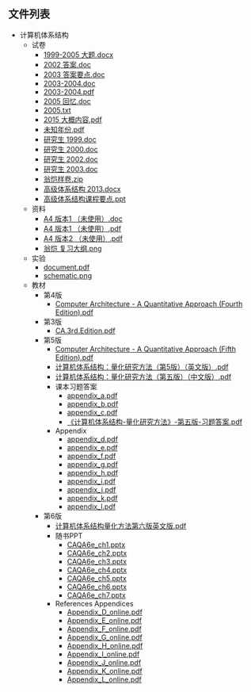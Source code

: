 

## 文件列表

- 计算机体系结构
    - 试卷
        - [1999-2005 大题.docx](https://github.com/QSCTech/zju-icicles/raw/master/%E8%AE%A1%E7%AE%97%E6%9C%BA%E4%BD%93%E7%B3%BB%E7%BB%93%E6%9E%84/%E8%AF%95%E5%8D%B7/1999-2005%20%E5%A4%A7%E9%A2%98.docx)
        - [2002 答案.doc](https://github.com/QSCTech/zju-icicles/raw/master/%E8%AE%A1%E7%AE%97%E6%9C%BA%E4%BD%93%E7%B3%BB%E7%BB%93%E6%9E%84/%E8%AF%95%E5%8D%B7/2002%20%E7%AD%94%E6%A1%88.doc)
        - [2003 答案要点.doc](https://github.com/QSCTech/zju-icicles/raw/master/%E8%AE%A1%E7%AE%97%E6%9C%BA%E4%BD%93%E7%B3%BB%E7%BB%93%E6%9E%84/%E8%AF%95%E5%8D%B7/2003%20%E7%AD%94%E6%A1%88%E8%A6%81%E7%82%B9.doc)
        - [2003-2004.doc](https://github.com/QSCTech/zju-icicles/raw/master/%E8%AE%A1%E7%AE%97%E6%9C%BA%E4%BD%93%E7%B3%BB%E7%BB%93%E6%9E%84/%E8%AF%95%E5%8D%B7/2003-2004.doc)
        - [2003-2004.pdf](https://github.com/QSCTech/zju-icicles/raw/master/%E8%AE%A1%E7%AE%97%E6%9C%BA%E4%BD%93%E7%B3%BB%E7%BB%93%E6%9E%84/%E8%AF%95%E5%8D%B7/2003-2004.pdf)
        - [2005 回忆.doc](https://github.com/QSCTech/zju-icicles/raw/master/%E8%AE%A1%E7%AE%97%E6%9C%BA%E4%BD%93%E7%B3%BB%E7%BB%93%E6%9E%84/%E8%AF%95%E5%8D%B7/2005%20%E5%9B%9E%E5%BF%86.doc)
        - [2005.txt](https://github.com/QSCTech/zju-icicles/blob/master/%E8%AE%A1%E7%AE%97%E6%9C%BA%E4%BD%93%E7%B3%BB%E7%BB%93%E6%9E%84/%E8%AF%95%E5%8D%B7/2005.txt)
        - [2015 大概内容.pdf](https://github.com/QSCTech/zju-icicles/raw/master/%E8%AE%A1%E7%AE%97%E6%9C%BA%E4%BD%93%E7%B3%BB%E7%BB%93%E6%9E%84/%E8%AF%95%E5%8D%B7/2015%20%E5%A4%A7%E6%A6%82%E5%86%85%E5%AE%B9.pdf)
        - [未知年份.pdf](https://github.com/QSCTech/zju-icicles/raw/master/%E8%AE%A1%E7%AE%97%E6%9C%BA%E4%BD%93%E7%B3%BB%E7%BB%93%E6%9E%84/%E8%AF%95%E5%8D%B7/%E6%9C%AA%E7%9F%A5%E5%B9%B4%E4%BB%BD.pdf)
        - [研究生 1999.doc](https://github.com/QSCTech/zju-icicles/raw/master/%E8%AE%A1%E7%AE%97%E6%9C%BA%E4%BD%93%E7%B3%BB%E7%BB%93%E6%9E%84/%E8%AF%95%E5%8D%B7/%E7%A0%94%E7%A9%B6%E7%94%9F%201999.doc)
        - [研究生 2000.doc](https://github.com/QSCTech/zju-icicles/raw/master/%E8%AE%A1%E7%AE%97%E6%9C%BA%E4%BD%93%E7%B3%BB%E7%BB%93%E6%9E%84/%E8%AF%95%E5%8D%B7/%E7%A0%94%E7%A9%B6%E7%94%9F%202000.doc)
        - [研究生 2002.doc](https://github.com/QSCTech/zju-icicles/raw/master/%E8%AE%A1%E7%AE%97%E6%9C%BA%E4%BD%93%E7%B3%BB%E7%BB%93%E6%9E%84/%E8%AF%95%E5%8D%B7/%E7%A0%94%E7%A9%B6%E7%94%9F%202002.doc)
        - [研究生 2003.doc](https://github.com/QSCTech/zju-icicles/raw/master/%E8%AE%A1%E7%AE%97%E6%9C%BA%E4%BD%93%E7%B3%BB%E7%BB%93%E6%9E%84/%E8%AF%95%E5%8D%B7/%E7%A0%94%E7%A9%B6%E7%94%9F%202003.doc)
        - [翁恺样卷.zip](https://github.com/QSCTech/zju-icicles/raw/master/%E8%AE%A1%E7%AE%97%E6%9C%BA%E4%BD%93%E7%B3%BB%E7%BB%93%E6%9E%84/%E8%AF%95%E5%8D%B7/%E7%BF%81%E6%81%BA%E6%A0%B7%E5%8D%B7.zip)
        - [高级体系结构 2013.docx](https://github.com/QSCTech/zju-icicles/raw/master/%E8%AE%A1%E7%AE%97%E6%9C%BA%E4%BD%93%E7%B3%BB%E7%BB%93%E6%9E%84/%E8%AF%95%E5%8D%B7/%E9%AB%98%E7%BA%A7%E4%BD%93%E7%B3%BB%E7%BB%93%E6%9E%84%202013.docx)
        - [高级体系结构课程要点.ppt](https://github.com/QSCTech/zju-icicles/raw/master/%E8%AE%A1%E7%AE%97%E6%9C%BA%E4%BD%93%E7%B3%BB%E7%BB%93%E6%9E%84/%E8%AF%95%E5%8D%B7/%E9%AB%98%E7%BA%A7%E4%BD%93%E7%B3%BB%E7%BB%93%E6%9E%84%E8%AF%BE%E7%A8%8B%E8%A6%81%E7%82%B9.ppt)
    - 资料
        - [A4 版本1 （未使用）.doc](https://github.com/QSCTech/zju-icicles/raw/master/%E8%AE%A1%E7%AE%97%E6%9C%BA%E4%BD%93%E7%B3%BB%E7%BB%93%E6%9E%84/%E8%B5%84%E6%96%99/A4%20%E7%89%88%E6%9C%AC1%20%EF%BC%88%E6%9C%AA%E4%BD%BF%E7%94%A8%EF%BC%89.doc)
        - [A4 版本1 （未使用）.pdf](https://github.com/QSCTech/zju-icicles/raw/master/%E8%AE%A1%E7%AE%97%E6%9C%BA%E4%BD%93%E7%B3%BB%E7%BB%93%E6%9E%84/%E8%B5%84%E6%96%99/A4%20%E7%89%88%E6%9C%AC1%20%EF%BC%88%E6%9C%AA%E4%BD%BF%E7%94%A8%EF%BC%89.pdf)
        - [A4 版本2 （未使用）.pdf](https://github.com/QSCTech/zju-icicles/raw/master/%E8%AE%A1%E7%AE%97%E6%9C%BA%E4%BD%93%E7%B3%BB%E7%BB%93%E6%9E%84/%E8%B5%84%E6%96%99/A4%20%E7%89%88%E6%9C%AC2%20%EF%BC%88%E6%9C%AA%E4%BD%BF%E7%94%A8%EF%BC%89.pdf)
        - [翁恺 复习大纲.png](https://github.com/QSCTech/zju-icicles/raw/master/%E8%AE%A1%E7%AE%97%E6%9C%BA%E4%BD%93%E7%B3%BB%E7%BB%93%E6%9E%84/%E8%B5%84%E6%96%99/%E7%BF%81%E6%81%BA%20%E5%A4%8D%E4%B9%A0%E5%A4%A7%E7%BA%B2.png)
    - 实验
        - [document.pdf](https://github.com/QSCTech/zju-icicles/raw/master/%E8%AE%A1%E7%AE%97%E6%9C%BA%E4%BD%93%E7%B3%BB%E7%BB%93%E6%9E%84/%E5%AE%9E%E9%AA%8C/document.pdf)
        - [schematic.png](https://github.com/QSCTech/zju-icicles/raw/master/%E8%AE%A1%E7%AE%97%E6%9C%BA%E4%BD%93%E7%B3%BB%E7%BB%93%E6%9E%84/%E5%AE%9E%E9%AA%8C/schematic.png)
    - 教材
        - 第4版
            - [Computer Architecture - A Quantitative Approach (Fourth Edition).pdf](https://github.com/QSCTech/zju-icicles/raw/master/%E8%AE%A1%E7%AE%97%E6%9C%BA%E4%BD%93%E7%B3%BB%E7%BB%93%E6%9E%84/%E6%95%99%E6%9D%90/%E7%AC%AC4%E7%89%88/Computer%20Architecture%20-%20A%20Quantitative%20Approach%20%28Fourth%20Edition%29.pdf)
        - 第3版
            - [CA.3rd.Edition.pdf](https://github.com/QSCTech/zju-icicles/raw/master/%E8%AE%A1%E7%AE%97%E6%9C%BA%E4%BD%93%E7%B3%BB%E7%BB%93%E6%9E%84/%E6%95%99%E6%9D%90/%E7%AC%AC3%E7%89%88/CA.3rd.Edition.pdf)
        - 第5版
            - [Computer Architecture - A Quantitative Approach (Fifth Edition).pdf](https://github.com/QSCTech/zju-icicles/raw/master/%E8%AE%A1%E7%AE%97%E6%9C%BA%E4%BD%93%E7%B3%BB%E7%BB%93%E6%9E%84/%E6%95%99%E6%9D%90/%E7%AC%AC5%E7%89%88/Computer%20Architecture%20-%20A%20Quantitative%20Approach%20%28Fifth%20Edition%29.pdf)
            - [计算机体系结构：量化研究方法（第5版）（英文版）.pdf](https://github.com/QSCTech/zju-icicles/raw/master/%E8%AE%A1%E7%AE%97%E6%9C%BA%E4%BD%93%E7%B3%BB%E7%BB%93%E6%9E%84/%E6%95%99%E6%9D%90/%E7%AC%AC5%E7%89%88/%E8%AE%A1%E7%AE%97%E6%9C%BA%E4%BD%93%E7%B3%BB%E7%BB%93%E6%9E%84%EF%BC%9A%E9%87%8F%E5%8C%96%E7%A0%94%E7%A9%B6%E6%96%B9%E6%B3%95%EF%BC%88%E7%AC%AC5%E7%89%88%EF%BC%89%EF%BC%88%E8%8B%B1%E6%96%87%E7%89%88%EF%BC%89.pdf)
            - [计算机体系结构：量化研究方法（第五版）（中文版）.pdf](https://github.com/QSCTech/zju-icicles/raw/master/%E8%AE%A1%E7%AE%97%E6%9C%BA%E4%BD%93%E7%B3%BB%E7%BB%93%E6%9E%84/%E6%95%99%E6%9D%90/%E7%AC%AC5%E7%89%88/%E8%AE%A1%E7%AE%97%E6%9C%BA%E4%BD%93%E7%B3%BB%E7%BB%93%E6%9E%84%EF%BC%9A%E9%87%8F%E5%8C%96%E7%A0%94%E7%A9%B6%E6%96%B9%E6%B3%95%EF%BC%88%E7%AC%AC%E4%BA%94%E7%89%88%EF%BC%89%EF%BC%88%E4%B8%AD%E6%96%87%E7%89%88%EF%BC%89.pdf)
            - 课本习题答案
                - [appendix_a.pdf](https://github.com/QSCTech/zju-icicles/raw/master/%E8%AE%A1%E7%AE%97%E6%9C%BA%E4%BD%93%E7%B3%BB%E7%BB%93%E6%9E%84/%E6%95%99%E6%9D%90/%E7%AC%AC5%E7%89%88/%E8%AF%BE%E6%9C%AC%E4%B9%A0%E9%A2%98%E7%AD%94%E6%A1%88/appendix_a.pdf)
                - [appendix_b.pdf](https://github.com/QSCTech/zju-icicles/raw/master/%E8%AE%A1%E7%AE%97%E6%9C%BA%E4%BD%93%E7%B3%BB%E7%BB%93%E6%9E%84/%E6%95%99%E6%9D%90/%E7%AC%AC5%E7%89%88/%E8%AF%BE%E6%9C%AC%E4%B9%A0%E9%A2%98%E7%AD%94%E6%A1%88/appendix_b.pdf)
                - [appendix_c.pdf](https://github.com/QSCTech/zju-icicles/raw/master/%E8%AE%A1%E7%AE%97%E6%9C%BA%E4%BD%93%E7%B3%BB%E7%BB%93%E6%9E%84/%E6%95%99%E6%9D%90/%E7%AC%AC5%E7%89%88/%E8%AF%BE%E6%9C%AC%E4%B9%A0%E9%A2%98%E7%AD%94%E6%A1%88/appendix_c.pdf)
                - [《计算机体系结构-量化研究方法》-第五版-习题答案.pdf](https://github.com/QSCTech/zju-icicles/raw/master/%E8%AE%A1%E7%AE%97%E6%9C%BA%E4%BD%93%E7%B3%BB%E7%BB%93%E6%9E%84/%E6%95%99%E6%9D%90/%E7%AC%AC5%E7%89%88/%E8%AF%BE%E6%9C%AC%E4%B9%A0%E9%A2%98%E7%AD%94%E6%A1%88/%E3%80%8A%E8%AE%A1%E7%AE%97%E6%9C%BA%E4%BD%93%E7%B3%BB%E7%BB%93%E6%9E%84-%E9%87%8F%E5%8C%96%E7%A0%94%E7%A9%B6%E6%96%B9%E6%B3%95%E3%80%8B-%E7%AC%AC%E4%BA%94%E7%89%88-%E4%B9%A0%E9%A2%98%E7%AD%94%E6%A1%88.pdf)
            - Appendix
                - [appendix_d.pdf](https://github.com/QSCTech/zju-icicles/raw/master/%E8%AE%A1%E7%AE%97%E6%9C%BA%E4%BD%93%E7%B3%BB%E7%BB%93%E6%9E%84/%E6%95%99%E6%9D%90/%E7%AC%AC5%E7%89%88/Appendix/appendix_d.pdf)
                - [appendix_e.pdf](https://github.com/QSCTech/zju-icicles/raw/master/%E8%AE%A1%E7%AE%97%E6%9C%BA%E4%BD%93%E7%B3%BB%E7%BB%93%E6%9E%84/%E6%95%99%E6%9D%90/%E7%AC%AC5%E7%89%88/Appendix/appendix_e.pdf)
                - [appendix_f.pdf](https://github.com/QSCTech/zju-icicles/raw/master/%E8%AE%A1%E7%AE%97%E6%9C%BA%E4%BD%93%E7%B3%BB%E7%BB%93%E6%9E%84/%E6%95%99%E6%9D%90/%E7%AC%AC5%E7%89%88/Appendix/appendix_f.pdf)
                - [appendix_g.pdf](https://github.com/QSCTech/zju-icicles/raw/master/%E8%AE%A1%E7%AE%97%E6%9C%BA%E4%BD%93%E7%B3%BB%E7%BB%93%E6%9E%84/%E6%95%99%E6%9D%90/%E7%AC%AC5%E7%89%88/Appendix/appendix_g.pdf)
                - [appendix_h.pdf](https://github.com/QSCTech/zju-icicles/raw/master/%E8%AE%A1%E7%AE%97%E6%9C%BA%E4%BD%93%E7%B3%BB%E7%BB%93%E6%9E%84/%E6%95%99%E6%9D%90/%E7%AC%AC5%E7%89%88/Appendix/appendix_h.pdf)
                - [appendix_i.pdf](https://github.com/QSCTech/zju-icicles/raw/master/%E8%AE%A1%E7%AE%97%E6%9C%BA%E4%BD%93%E7%B3%BB%E7%BB%93%E6%9E%84/%E6%95%99%E6%9D%90/%E7%AC%AC5%E7%89%88/Appendix/appendix_i.pdf)
                - [appendix_j.pdf](https://github.com/QSCTech/zju-icicles/raw/master/%E8%AE%A1%E7%AE%97%E6%9C%BA%E4%BD%93%E7%B3%BB%E7%BB%93%E6%9E%84/%E6%95%99%E6%9D%90/%E7%AC%AC5%E7%89%88/Appendix/appendix_j.pdf)
                - [appendix_k.pdf](https://github.com/QSCTech/zju-icicles/raw/master/%E8%AE%A1%E7%AE%97%E6%9C%BA%E4%BD%93%E7%B3%BB%E7%BB%93%E6%9E%84/%E6%95%99%E6%9D%90/%E7%AC%AC5%E7%89%88/Appendix/appendix_k.pdf)
                - [appendix_l.pdf](https://github.com/QSCTech/zju-icicles/raw/master/%E8%AE%A1%E7%AE%97%E6%9C%BA%E4%BD%93%E7%B3%BB%E7%BB%93%E6%9E%84/%E6%95%99%E6%9D%90/%E7%AC%AC5%E7%89%88/Appendix/appendix_l.pdf)
        - 第6版
            - [计算机体系结构量化方法第六版英文版.pdf](https://github.com/QSCTech/zju-icicles/raw/master/%E8%AE%A1%E7%AE%97%E6%9C%BA%E4%BD%93%E7%B3%BB%E7%BB%93%E6%9E%84/%E6%95%99%E6%9D%90/%E7%AC%AC6%E7%89%88/%E8%AE%A1%E7%AE%97%E6%9C%BA%E4%BD%93%E7%B3%BB%E7%BB%93%E6%9E%84%E9%87%8F%E5%8C%96%E6%96%B9%E6%B3%95%E7%AC%AC%E5%85%AD%E7%89%88%E8%8B%B1%E6%96%87%E7%89%88.pdf)
            - 随书PPT
                - [CAQA6e_ch1.pptx](https://github.com/QSCTech/zju-icicles/raw/master/%E8%AE%A1%E7%AE%97%E6%9C%BA%E4%BD%93%E7%B3%BB%E7%BB%93%E6%9E%84/%E6%95%99%E6%9D%90/%E7%AC%AC6%E7%89%88/%E9%9A%8F%E4%B9%A6PPT/CAQA6e_ch1.pptx)
                - [CAQA6e_ch2.pptx](https://github.com/QSCTech/zju-icicles/raw/master/%E8%AE%A1%E7%AE%97%E6%9C%BA%E4%BD%93%E7%B3%BB%E7%BB%93%E6%9E%84/%E6%95%99%E6%9D%90/%E7%AC%AC6%E7%89%88/%E9%9A%8F%E4%B9%A6PPT/CAQA6e_ch2.pptx)
                - [CAQA6e_ch3.pptx](https://github.com/QSCTech/zju-icicles/raw/master/%E8%AE%A1%E7%AE%97%E6%9C%BA%E4%BD%93%E7%B3%BB%E7%BB%93%E6%9E%84/%E6%95%99%E6%9D%90/%E7%AC%AC6%E7%89%88/%E9%9A%8F%E4%B9%A6PPT/CAQA6e_ch3.pptx)
                - [CAQA6e_ch4.pptx](https://github.com/QSCTech/zju-icicles/raw/master/%E8%AE%A1%E7%AE%97%E6%9C%BA%E4%BD%93%E7%B3%BB%E7%BB%93%E6%9E%84/%E6%95%99%E6%9D%90/%E7%AC%AC6%E7%89%88/%E9%9A%8F%E4%B9%A6PPT/CAQA6e_ch4.pptx)
                - [CAQA6e_ch5.pptx](https://github.com/QSCTech/zju-icicles/raw/master/%E8%AE%A1%E7%AE%97%E6%9C%BA%E4%BD%93%E7%B3%BB%E7%BB%93%E6%9E%84/%E6%95%99%E6%9D%90/%E7%AC%AC6%E7%89%88/%E9%9A%8F%E4%B9%A6PPT/CAQA6e_ch5.pptx)
                - [CAQA6e_ch6.pptx](https://github.com/QSCTech/zju-icicles/raw/master/%E8%AE%A1%E7%AE%97%E6%9C%BA%E4%BD%93%E7%B3%BB%E7%BB%93%E6%9E%84/%E6%95%99%E6%9D%90/%E7%AC%AC6%E7%89%88/%E9%9A%8F%E4%B9%A6PPT/CAQA6e_ch6.pptx)
                - [CAQA6e_ch7.pptx](https://github.com/QSCTech/zju-icicles/raw/master/%E8%AE%A1%E7%AE%97%E6%9C%BA%E4%BD%93%E7%B3%BB%E7%BB%93%E6%9E%84/%E6%95%99%E6%9D%90/%E7%AC%AC6%E7%89%88/%E9%9A%8F%E4%B9%A6PPT/CAQA6e_ch7.pptx)
            - References Appendices
                - [Appendix_D_online.pdf](https://github.com/QSCTech/zju-icicles/raw/master/%E8%AE%A1%E7%AE%97%E6%9C%BA%E4%BD%93%E7%B3%BB%E7%BB%93%E6%9E%84/%E6%95%99%E6%9D%90/%E7%AC%AC6%E7%89%88/References%20Appendices/Appendix_D_online.pdf)
                - [Appendix_E_online.pdf](https://github.com/QSCTech/zju-icicles/raw/master/%E8%AE%A1%E7%AE%97%E6%9C%BA%E4%BD%93%E7%B3%BB%E7%BB%93%E6%9E%84/%E6%95%99%E6%9D%90/%E7%AC%AC6%E7%89%88/References%20Appendices/Appendix_E_online.pdf)
                - [Appendix_F_online.pdf](https://github.com/QSCTech/zju-icicles/raw/master/%E8%AE%A1%E7%AE%97%E6%9C%BA%E4%BD%93%E7%B3%BB%E7%BB%93%E6%9E%84/%E6%95%99%E6%9D%90/%E7%AC%AC6%E7%89%88/References%20Appendices/Appendix_F_online.pdf)
                - [Appendix_G_online.pdf](https://github.com/QSCTech/zju-icicles/raw/master/%E8%AE%A1%E7%AE%97%E6%9C%BA%E4%BD%93%E7%B3%BB%E7%BB%93%E6%9E%84/%E6%95%99%E6%9D%90/%E7%AC%AC6%E7%89%88/References%20Appendices/Appendix_G_online.pdf)
                - [Appendix_H_online.pdf](https://github.com/QSCTech/zju-icicles/raw/master/%E8%AE%A1%E7%AE%97%E6%9C%BA%E4%BD%93%E7%B3%BB%E7%BB%93%E6%9E%84/%E6%95%99%E6%9D%90/%E7%AC%AC6%E7%89%88/References%20Appendices/Appendix_H_online.pdf)
                - [Appendix_I_online.pdf](https://github.com/QSCTech/zju-icicles/raw/master/%E8%AE%A1%E7%AE%97%E6%9C%BA%E4%BD%93%E7%B3%BB%E7%BB%93%E6%9E%84/%E6%95%99%E6%9D%90/%E7%AC%AC6%E7%89%88/References%20Appendices/Appendix_I_online.pdf)
                - [Appendix_J_online.pdf](https://github.com/QSCTech/zju-icicles/raw/master/%E8%AE%A1%E7%AE%97%E6%9C%BA%E4%BD%93%E7%B3%BB%E7%BB%93%E6%9E%84/%E6%95%99%E6%9D%90/%E7%AC%AC6%E7%89%88/References%20Appendices/Appendix_J_online.pdf)
                - [Appendix_K_online.pdf](https://github.com/QSCTech/zju-icicles/raw/master/%E8%AE%A1%E7%AE%97%E6%9C%BA%E4%BD%93%E7%B3%BB%E7%BB%93%E6%9E%84/%E6%95%99%E6%9D%90/%E7%AC%AC6%E7%89%88/References%20Appendices/Appendix_K_online.pdf)
                - [Appendix_L_online.pdf](https://github.com/QSCTech/zju-icicles/raw/master/%E8%AE%A1%E7%AE%97%E6%9C%BA%E4%BD%93%E7%B3%BB%E7%BB%93%E6%9E%84/%E6%95%99%E6%9D%90/%E7%AC%AC6%E7%89%88/References%20Appendices/Appendix_L_online.pdf)
